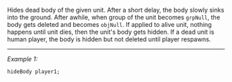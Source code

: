Hides dead body of the given unit. After a short delay, the body slowly sinks into the ground. After awhile, when group of the unit becomes `grpNull`, the body gets deleted and becomes `objNull`. If applied to alive unit, nothing happens until unit dies, then the unit's body gets hidden. If a dead unit is human player, the body is hidden but not deleted until player respawns.


---
*Example 1:*
```sqf
hideBody player1;
```